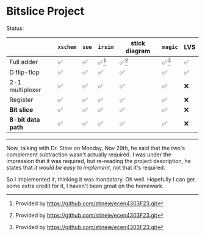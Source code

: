 # Bitslice Project

Status:

| |`xschem`|`sue`|`irsim`|stick diagram|`magic`|LVS|
|--|--|--|--|--|--|--|
|Full adder|✅|✅|✅[^1]|✅[^1]|✅[^1]|✅|
|D flip-flop|✅|✅|✅|✅|✅|✅|
|2-1 multiplexer|✅|✅|✅|✅|✅|❌|
|Register|✅|✅|✅|✅|✅|❌|
|__Bit slice__|✅|✅|✅|✅|✅|❌|
|__8-bit data path__|✅|✅|✅|✅|✅|❌|

---
Now, talking with Dr. Stine on Monday, Nov 29th, he said that the two's complement subtraction wasn't actually required.
I was under the impression that it was required, but re-reading the project description, he states that _it would be easy to implement_, not that it's required.

So I implemented it, thinking it was mandatory. Oh well. Hopefully I can get some extra credit for it, I haven't been great on the homework.

[^1]: Provided by https://github.com/stineje/ecen4303F23.git
